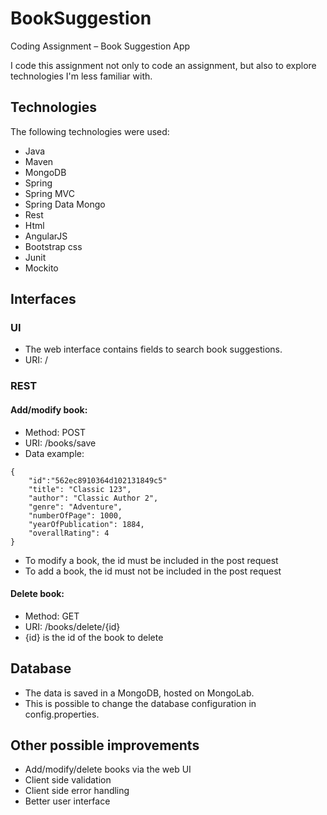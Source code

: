 # BookSuggestion
Coding Assignment – Book Suggestion App

I code this assignment not only to code an assignment, but also to explore technologies I'm less familiar with.

## Technologies

The following technologies were used:
* Java
* Maven
* MongoDB
* Spring
* Spring MVC
* Spring Data Mongo
* Rest
* Html
* AngularJS
* Bootstrap css
* Junit
* Mockito

## Interfaces

### UI

* The web interface contains fields to search book suggestions.
* URI: /

### REST

#### Add/modify book:

* Method: POST
* URI: /books/save
* Data example:
```
{
    "id":"562ec8910364d102131849c5"
    "title": "Classic 123",
    "author": "Classic Author 2",
    "genre": "Adventure",
    "numberOfPage": 1000,
    "yearOfPublication": 1884,
    "overallRating": 4
}
```
* To modify a book, the id must be included in the post request
* To add a book, the id must not be included in the post request

#### Delete book:
* Method: GET
* URI: /books/delete/{id}
* {id} is the id of the book to delete

## Database
* The data is saved in a MongoDB, hosted on MongoLab.
* This is possible to change the database configuration in config.properties.

## Other possible improvements
* Add/modify/delete books via the web UI
* Client side validation
* Client side error handling
* Better user interface